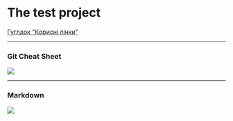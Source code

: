 <h1 class="about-title">The test project</h1>

[Гуглдок "Корисні лінки"](https://docs.google.com/spreadsheets/d/1ZH1ksE1yyGsfA3IDhI6xlqkhAgO0nYwTVnjaWmWt5qk/edit#gid=849970141)

***
<h3 class="about-title">Git Cheat Sheet</h3>

![](https://github.com/Vitaliy-31/switch-ua/blob/main/img/git-cheat-sheet.png)

***
<h3 class="about-title">Markdown</h3>

![](https://github.com/Vitaliy-31/switch-ua/blob/main/img/markdown.png)